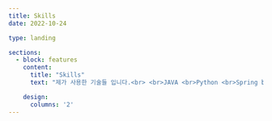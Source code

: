 ```yaml
---
title: Skills
date: 2022-10-24

type: landing

sections:
  - block: features
    content:
      title: "Skills"
      text: "제가 사용한 기술들 입니다.<br> <br>JAVA <br>Python <br>Spring boot <br>C# <br>C++ <br>React"

    design:
      columns: '2'
---
```

